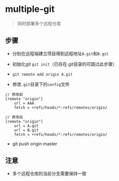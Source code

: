 # multiple-git 

> 同时部署多个远程仓库

## 步骤

* 分别在远程端建立项目得到远程地址`A.git`和`B.git`

* 初始化git `git init`（已存在.git目录的可跳过此步骤）

* `git remote add origin A.git`

* 修改`.git`目录下的`config`文件
```
// 修改前
[remote "origin"]
    url = AAA
    fetch = +refs/heads/*:refs/remotes/origin/
    
// 修改后
[remote "origin"]
    url = A.git
    url = B.git
    fetch = +refs/heads/*:refs/remotes/origin/
```
* git push origin master

## 注意

* 多个远程仓库的当前分支需要保持一致

